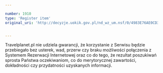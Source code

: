 ```yaml
---

number: 1910
type: 'Register item'
original_uri: 'http://decyzje.uokik.gov.pl/nd_wz_um.nsf/0/4983E76AE0CD3A2CC125770C004B6656?OpenDocument'


---
```


Travelplanet.pl nie udziela gwarancji, że korzystanie z Serwisu będzie przebiegało bez usterek, wad, przerw czy braku możliwości połączenia z Systemem Rezerwacji Internetowej oraz co do tego, że rezultat poszukiwań sprosta Państwa oczekiwaniom, co do merytorycznej zawartości, dokładności czy przydatności uzyskanych informacji.
